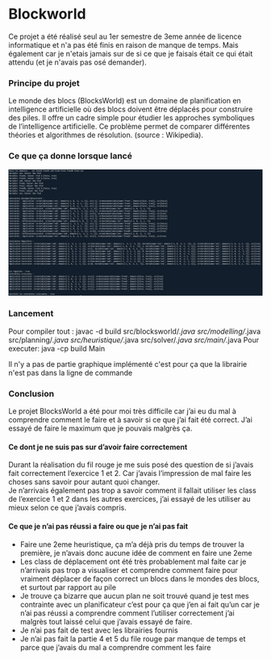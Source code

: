 # Blockworld 
Ce projet a été réalisé seul au 1er semestre de 3eme année de licence informatique et n'a pas été finis en raison de manque de temps. Mais également car je n'etais jamais sur de si ce que je faisais était ce qui était attendu (et je n'avais pas osé demander).

### Principe du projet
Le monde des blocs (BlocksWorld) est un domaine de planification en intelligence artificielle
où des blocs doivent être déplacés pour construire des piles. Il offre un cadre simple pour
étudier les approches symboliques de l’intelligence artificielle. Ce problème permet de comparer
différentes théories et algorithmes de résolution. (source : Wikipedia). 


### Ce que ça donne lorsque lancé
<img src="./img/resultat_console.png" alt="resultat_console" width="900"/>

### Lancement

Pour compiler tout :
javac -d build src/blocksworld/*.java src/modelling/*.java src/planning/*.java src/heuristique/*.java src/solver/*.java src/main/*.java
Pour executer:
java -cp build Main

Il n'y a pas de partie graphique implémenté c'est pour ça que la librairie n'est pas dans la ligne de commande

### Conclusion
Le projet BlocksWorld a été pour moi très difficile car j’ai eu du mal à comprendre comment
le faire et à savoir si ce que j’ai fait été correct. J’ai essayé de faire le maximum que je pouvais
malgrès ça.
#### Ce dont je ne suis pas sur d’avoir faire correctement
Durant la réalisation du fil rouge je me suis posé des question de si j’avais fait correctement
l’exercice 1 et 2. Car j’avais l’impression de mal faire les choses sans savoir pour autant quoi
changer.   
Je n’arrivais également pas trop a savoir comment il fallait utiliser les class de l’exercice 1
et 2 dans les autres exercices, j’ai essayé de les utiliser au mieux selon ce que j’avais compris.
#### Ce que je n’ai pas réussi a faire ou que je n’ai pas fait
- Faire une 2eme heuristique, ça m’a déjà pris du temps de trouver la première, je n’avais
donc aucune idée de comment en faire une 2eme
- Les class de déplacement ont été très probablement mal faite car je n’arrivais pas trop a
visualiser et comprendre comment faire pour vraiment déplacer de façon correct un blocs
dans le mondes des blocs, et surtout par rapport au pile
- Je trouve ça bizarre que aucun plan ne soit trouvé quand je test mes contrainte avec
un planificateur c’est pour ça que j’en ai fait qu’un car je n’ai pas réussi a comprendre
comment l’utiliser correctement j’ai malgrès tout laissé celui que j’avais essayé de faire.
- Je n’ai pas fait de test avec les librairies fournis
- Je n’ai pas fait la partie 4 et 5 du file rouge par manque de temps et parce que j’avais du
mal a comprendre comment les faire